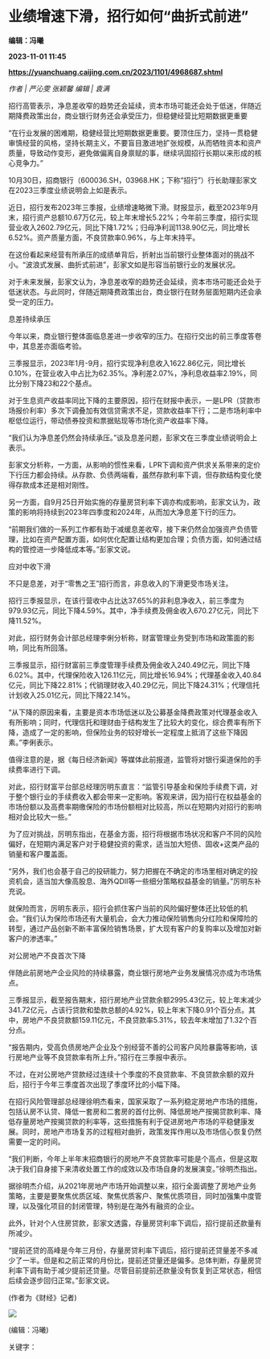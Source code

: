 # 业绩增速下滑，招行如何“曲折式前进”
**编辑：冯曦**

**2023-11-01 11:45**

**https://yuanchuang.caijing.com.cn/2023/1101/4968687.shtml**

_作者 | 严沁雯 张颖馨 编辑 | 袁满_

招行高管表示，净息差收窄的趋势还会延续，资本市场可能还会处于低迷，伴随近期降费政策出台，商业银行财务还会承受压力，但稳健经营比短期数据更重要

“在行业发展的困难期，稳健经营比短期数据更重要。要顶住压力，坚持一贯稳健审慎经营的风格，坚持长期主义，不要盲目激进地扩张规模，从而牺牲资本和资产质量，导致动作变形，避免做偏离自身禀赋的事，继续巩固招行长期以来形成的核心竞争力。”

10月30日，招商银行（600036.SH，03968.HK；下称“招行”）行长助理彭家文在2023三季度业绩说明会上如是表示。

近日，招行发布2023年三季报，业绩增速略微下滑。财报显示，截至2023年9月末，招行资产总额10.67万亿元，较上年末增长5.22%；今年前三季度，招行实现营业收入2602.79亿元，同比下降1.72%；归母净利润1138.90亿元，同比增长6.52%。资产质量方面，不良贷款率0.96%，与上年末持平。

在这份看起来经营有所承压的成绩单背后，折射出当前银行业整体面对的挑战不小。“波浪式发展、曲折式前进”，彭家文如是形容当前银行业的发展状况。

对于未来发展，彭家文认为，净息差收窄的趋势还会延续，资本市场可能还会处于低迷状态。与此同时，伴随近期降费政策出台，商业银行在财务层面短期内还会承受一定的压力。

息差持续承压

今年以来，商业银行整体面临息差进一步收窄的压力。在招行交出的前三季度答卷中，其息差亦面临考验。

三季报显示，2023年1月-9月，招行实现净利息收入1622.86亿元，同比增长0.10%，在营业收入中占比为62.35%。净利差2.07%，净利息收益率2.19%，同比分别下降23和22个基点。

对于生息资产收益率同比下降的主要原因，招行在财报中表示，一是LPR（贷款市场报价利率）多次下调叠加有效信贷需求不足，贷款收益率下行；二是市场利率中枢低位运行，带动债券投资和票据贴现等市场化资产收益率下降。

“我们认为净息差仍然会持续承压。”谈及息差问题，彭家文在三季度业绩说明会上表示。

彭家文分析称，一方面，从影响的惯性来看，LPR下调和资产供求关系带来的定价下行压力都会持续。从存款、负债两端看，虽然存款利率下调，但存款结构变化使得存款成本还是相对刚性。

另一方面，自9月25日开始实施的存量房贷利率下调亦构成影响，彭家文认为，政策的影响将持续到2023年四季度和2024年，从而加大净息差下行的压力。

“前期我们做的一系列工作都有助于减缓息差收窄，接下来仍然会加强资产负债管理，比如在资产配置方面，如何优化配置让结构更加合理；负债方面，如何通过结构的管控进一步降低成本等。”彭家文说。

应对中收下滑

不只是息差，对于“零售之王”招行而言，非息收入的下滑更受市场关注。

招行三季报显示，在该行营收中占比达37.65%的非利息净收入，前三季度为979.93亿元，同比下降4.59%。其中，净手续费及佣金收入670.27亿元，同比下降11.52%。

对此，招行财务会计部总经理李俐分析称，财富管理业务受到市场和政策面的影响，同比有所回落。

三季报显示，招行财富前三季度管理手续费及佣金收入240.49亿元，同比下降6.02%。其中，代理保险收入126.11亿元，同比增长16.94%；代理基金收入40.84亿元，同比下降22.81%；代销理财收入40.29亿元，同比下降24.31%；代理信托计划收入25.01亿元，同比下降22.14%。

“从下降的原因来看，主要是资本市场低迷以及公募基金降费政策对代理基金收入有所影响；同时，代理信托和理财由于结构发生了比较大的变化，综合费率有所下降，造成了一定的影响，但保险业务的较好增长一定程度上抵消了这些下降因素。”李俐表示。

值得注意的是，据《每日经济新闻》等媒体此前报道，监管将对银行渠道保险的手续费率进行下调。

对此，招行财富平台部总经理厉明东直言：“监管引导基金和保险手续费下调，对于整个银行业的手续费收入都会带来一定影响。客观来讲，因为招行在权益基金的市场份额以及高费率期缴保险的市场份额相对比较高，所以在短期内对招行的影响相对会比较大一些。”

为了应对挑战，厉明东指出，在基金方面，招行将根据市场状况和客户不同的风险偏好，在短期内满足客户对于稳健投资的需求，适当加大短债、固收+这类产品的销量和客户覆盖面。

“另外，我们也会基于自己的投研能力，努力把握在不确定的市场里相对确定的投资机会，适当加大像高股息、海外QDII等一些细分策略权益基金的销量。”厉明东补充说。

就保险而言，厉明东表示，招行会抓住客户当前的风险偏好整体还比较低的机会。“我们认为保险市场还有大量机会，会大力推动保险销售向分红险和保障险的转型，通过产品创新不断丰富保险销售场景，扩大现有客户的复购率以及增加对新客户的渗透率。”

对公房地产不良首次下降

伴随此前房地产企业风险的持续暴露，商业银行房地产业务发展情况亦成为市场焦点。

三季报显示，截至报告期末，招行房地产业贷款余额2995.43亿元，较上年末减少341.72亿元，占该行贷款和垫款总额的4.92%，较上年末下降0.91个百分点。其中，房地产不良贷款额159.11亿元，不良贷款率5.31%，较去年末增加了1.32个百分点。

“报告期内，受高负债房地产企业及个别经营不善的公司客户风险暴露等影响，该行房地产业等不良贷款率有所上升。”招行在三季报中表示。

不过，在对公房地产贷款经过连续十个季度的不良贷款率、不良贷款余额的双升后，招行于今年三季度首次出现了季度环比的小幅下降。

在招行风险管理部总经理徐明杰看来，国家采取了一系列稳定房地产市场的措施，包括认房不认贷、降低一套房和二套房的首付比例、降低房地产按揭贷款利率、降低存量房地产按揭贷款的利率等，这些措施有利于促进房地产市场的平稳健康发展。同时，房地产市场复苏的过程相对曲折，政策发挥作用以及市场信心恢复仍然需要一定的时间。

“我们判断，今年上半年末招商银行的房地产不良贷款率可能是个高点，但是这取决于我们自身接下来清收处置工作的成效以及市场自身的发展演变。”徐明杰指出。

据徐明杰介绍，从2021年房地产市场开始调整以来，招行全面调整了房地产业务策略，主要是要聚焦优质区域、聚焦优质客户、聚焦优质项目，同时加强集中度管理，以及强化项目的封闭管理，特别是在海外有融资的企业。

此外，针对个人住房贷款，彭家文透露，存量房贷利率下调后，招行提前还款量有所减少。

“提前还贷的高峰是今年三月份，存量房贷利率下调后，招行提前还贷量差不多减少了一半。但是和之前正常的月份比，提前还贷量还是偏多。总体判断，存量房贷利率下调有助于减少提前还贷量。尽管目前提前还款量没有恢复到正常状态，相信后续会逐步回归正常。”彭家文说。

(作者为《财经》记者)

![](https://tx1.cdn.caijing.com.cn/2014-03-27/114048455.jpg)

(编辑：冯曦)

关键字：